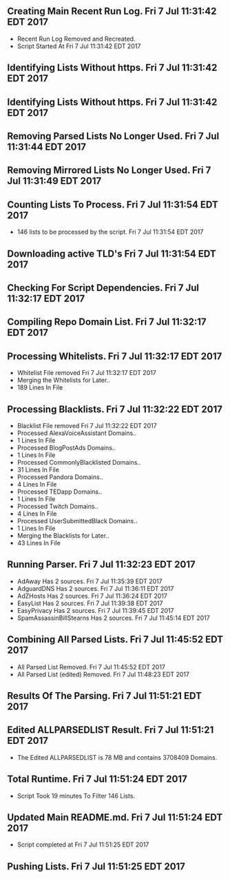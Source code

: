 ## Creating Main Recent Run Log. Fri 7 Jul 11:31:42 EDT 2017
* Recent Run Log Removed and Recreated.
* Script Started At Fri 7 Jul 11:31:42 EDT 2017

## Identifying Lists Without https. Fri 7 Jul 11:31:42 EDT 2017
## Identifying Lists Without https. Fri 7 Jul 11:31:42 EDT 2017

## Removing Parsed Lists No Longer Used. Fri 7 Jul 11:31:44 EDT 2017

## Removing Mirrored Lists No Longer Used. Fri 7 Jul 11:31:49 EDT 2017

## Counting Lists To Process. Fri 7 Jul 11:31:54 EDT 2017
* 	146 lists to be processed by the script. Fri 7 Jul 11:31:54 EDT 2017

## Downloading active TLD's Fri 7 Jul 11:31:54 EDT 2017


## Checking For Script Dependencies. Fri 7 Jul 11:32:17 EDT 2017

## Compiling Repo Domain List. Fri 7 Jul 11:32:17 EDT 2017
## Processing Whitelists. Fri 7 Jul 11:32:17 EDT 2017
* Whitelist File removed Fri 7 Jul 11:32:17 EDT 2017
* Merging the Whitelists for Later..
* 	189 Lines In File

## Processing Blacklists. Fri 7 Jul 11:32:22 EDT 2017
* Blacklist File removed Fri 7 Jul 11:32:22 EDT 2017
* Processed AlexaVoiceAssistant Domains..
* 	1 Lines In File
* Processed BlogPostAds Domains..
* 	1 Lines In File
* Processed CommonlyBlacklisted Domains..
* 	31 Lines In File
* Processed Pandora Domains..
* 	4 Lines In File
* Processed TEDapp Domains..
* 	1 Lines In File
* Processed Twitch Domains..
* 	4 Lines In File
* Processed UserSubmittedBlack Domains..
* 	1 Lines In File
* Merging the Blacklists for Later..
* 	43 Lines In File


## Running Parser. Fri 7 Jul 11:32:23 EDT 2017
* AdAway Has 2 sources. Fri 7 Jul 11:35:39 EDT 2017
* AdguardDNS Has 2 sources. Fri 7 Jul 11:36:11 EDT 2017
* AdZHosts Has 2 sources. Fri 7 Jul 11:36:24 EDT 2017
* EasyList Has 2 sources. Fri 7 Jul 11:39:38 EDT 2017
* EasyPrivacy Has 2 sources. Fri 7 Jul 11:39:45 EDT 2017
* SpamAssassinBillStearns Has 2 sources. Fri 7 Jul 11:45:14 EDT 2017

## Combining All Parsed Lists. Fri 7 Jul 11:45:52 EDT 2017
* All Parsed List Removed. Fri 7 Jul 11:45:52 EDT 2017
* All Parsed List (edited) Removed. Fri 7 Jul 11:48:23 EDT 2017

## Results Of The Parsing. Fri 7 Jul 11:51:21 EDT 2017
## Edited ALLPARSEDLIST Result. Fri 7 Jul 11:51:21 EDT 2017
* The Edited ALLPARSEDLIST is 78 MB and contains 	3708409 Domains.

## Total Runtime. Fri 7 Jul 11:51:24 EDT 2017
* Script Took 19 minutes To Filter  146 Lists.

## Updated Main README.md. Fri 7 Jul 11:51:24 EDT 2017

* Script completed at Fri 7 Jul 11:51:25 EDT 2017

## Pushing Lists. Fri 7 Jul 11:51:25 EDT 2017
